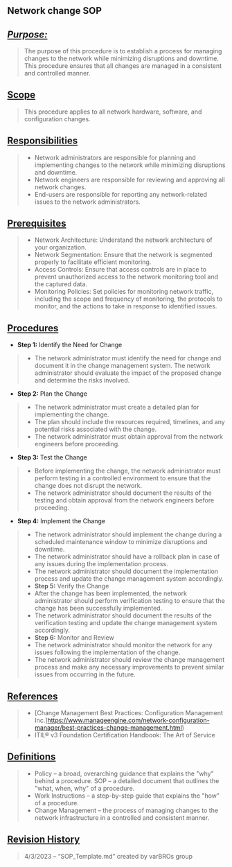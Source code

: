 #
## **Network change SOP**
## <u>*Purpose:*</u>
>  The purpose of this procedure is to establish a process for managing changes to the network while minimizing disruptions and downtime. This procedure ensures that all changes are managed in a consistent and controlled manner.

## <u>Scope</u>
> This procedure applies to all network hardware, software, and configuration changes.

 
## <u>Responsibilities</u>
> - Network administrators are responsible for planning and implementing changes to the network while minimizing disruptions and downtime.
> - Network engineers are responsible for reviewing and approving all network changes.
> - End-users are responsible for reporting any network-related issues to the network administrators.

## <u>Prerequisites</u>
> - Network Architecture: Understand the network architecture of your organization.
> - Network Segmentation: Ensure that the network is segmented properly to facilitate efficient monitoring.
> - Access Controls: Ensure that access controls are in place to prevent unauthorized access to the network monitoring tool and the captured data.
> - Monitoring Policies: Set policies for monitoring network traffic, including the scope and frequency of monitoring, the protocols to monitor, and the actions to take in response to identified issues.

 
## <u>Procedures</u>
 -  **Step 1:** Identify the Need for Change
> - The network administrator must identify the need for change and document it in the change management system.
The network administrator should evaluate the impact of the proposed change and determine the risks involved.
 - **Step 2:** Plan the Change
> - The network administrator must create a detailed plan for implementing the change.
> - The plan should include the resources required, timelines, and any potential risks associated with the change.
> - The network administrator must obtain approval from the network engineers before proceeding.
 - **Step 3:** Test the Change
> - Before implementing the change, the network administrator must perform testing in a controlled environment to ensure that the change does not disrupt the network.
>- The network administrator should document the results of the testing and obtain approval from the network engineers before proceeding.
 - **Step 4:** Implement the Change
> - The network administrator should implement the change during a scheduled maintenance window to minimize disruptions and downtime.
> - The network administrator should have a rollback plan in case of any issues during the implementation process.
> - The network administrator should document the implementation process and update the change management system accordingly.
> - **Step 5:** Verify the Change
> - After the change has been implemented, the network administrator should perform verification testing to ensure that the change has been successfully implemented.
> - The network administrator should document the results of the verification testing and update the change management system accordingly.
> - **Step 6:** Monitor and Review
> - The network administrator should monitor the network for any issues following the implementation of the change.
> - The network administrator should review the change management process and make any necessary improvements to prevent similar issues from occurring in the future.



## <u>References</u> 
> - [Change Management Best Practices: Configuration Management Inc.]https://www.manageengine.com/network-configuration-manager/best-practices-change-management.html)
> - ITIL® v3 Foundation Certification Handbook: The Art of Service

## <u>Definitions</u>
> - Policy – a broad, overarching guidance that explains the "why" behind a procedure.
SOP – a detailed document that outlines the "what, when, why" of a procedure.
> - Work Instructions – a step-by-step guide that explains the "how" of a procedure.
> - Change Management – the process of managing changes to the network infrastructure in a controlled and consistent manner.


## <u>Revision History</u> 
>4/3/2023 – “SOP_Template.md” created by varBROs group
